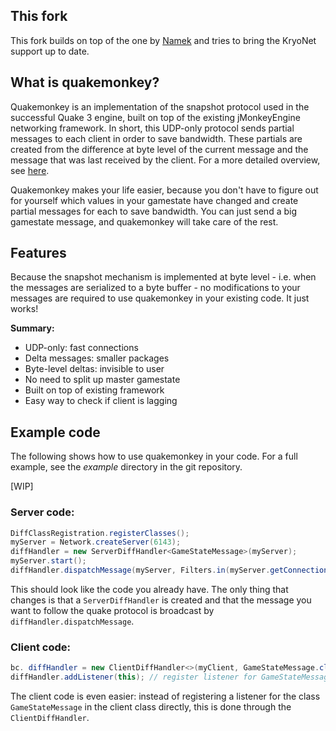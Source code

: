 ## This fork

This fork builds on top of the one by [Namek](https://github.com/Namek/quakemonkey) and tries to bring the KryoNet support up to date.

## What is quakemonkey?

Quakemonkey is an implementation of the snapshot protocol used in the successful Quake 3 engine, built on top of the existing jMonkeyEngine networking framework. In short, this UDP-only protocol sends partial messages to each client in order to save bandwidth. These partials are created from the difference at byte level of the current message and the message that was last received by the client. For a more detailed overview, see [here](http://fabiensanglard.net/quake3/network.php).

Quakemonkey makes your life easier, because you don't have to figure out for yourself which values in your gamestate have changed and create partial messages for each to save bandwidth. You can just send a big gamestate message, and quakemonkey will take care of the rest.

## Features

Because the snapshot mechanism is implemented at byte level - i.e. when the messages are serialized to a byte buffer - no modifications to your messages are required to use quakemonkey in your existing code. It just works! 

**Summary:**

* UDP-only: fast connections
* Delta messages: smaller packages
* Byte-level deltas: invisible to user
* No need to split up master gamestate
* Built on top of existing framework
* Easy way to check if client is lagging

## Example code

The following shows how to use quakemonkey in your code. For a full example, see the _example_ directory in the git repository.

[WIP]

### Server code:

```java
DiffClassRegistration.registerClasses();
myServer = Network.createServer(6143);
diffHandler = new ServerDiffHandler<GameStateMessage>(myServer);
myServer.start();
diffHandler.dispatchMessage(myServer, Filters.in(myServer.getConnections()), newMessage);
```

This should look like the code you already have. The only thing that changes is that a `ServerDiffHandler` is created and that the message you want to follow the quake protocol is broadcast by `diffHandler.dispatchMessage`.

### Client code:

```java
bc. diffHandler = new ClientDiffHandler<>(myClient, GameStateMessage.class);
diffHandler.addListener(this); // register listener for GameStateMessage
```

The client code is even easier: instead of registering a listener for the class `GameStateMessage` in the client class directly, this is done through the `ClientDiffHandler`.
